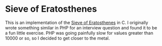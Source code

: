 # Sieve of Eratosthenes

This is an implementation of the [Sieve of Eratosthenes](http://en.wikipedia.org/wiki/Sieve_of_Eratosthenes) in C.  I originally wrote something similar in PHP for an interview question and found it to be a fun little exercise.  PHP was going painfully slow for values greater than 10000 or so, so I decided to get closer to the metal.
